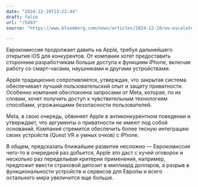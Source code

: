 ```yaml
---
date: "2024-12-19T13:22:44"
draft: false
url: "/5493"
source: "https://www.bloomberg.com/news/articles/2024-12-18/eu-escalates-pressure-on-apple-to-open-up-its-features-to-rivals"

---
```


Еврокомиссия продолжает давить на Apple, требуя дальнейшего открытия iOS для конкурентов. От компании хотят предоставить сторонним разработчикам больше доступа к функциям iPhone, включая работу со смарт-часами, наушниками и другими устройствами.

Apple традиционно сопротивляется, утверждая, что закрытая система обеспечивает лучший пользовательский опыт и защиту приватности. Особенно компания обеспокоена запросами от Meta, которая, по их словам, хочет получить доступ к чувствительным технологиям способами, угрожающими безопасности пользователей.

Meta, в свою очередь, обвиняет Apple в антиконкурентном поведении и утверждает, что аргументы о приватности не имеют под собой оснований. Компания стремится обеспечить более тесную интеграцию своих устройств (Quest VR и умных очков) с iPhone.

В общем, предсказать ближайшее развитие несложно — Еврокомиссия чего-то в очередной раз добьется, Apple это даст с кучей оговорок и несколько раз переделывая критерии применения, например, предложит ввести страховой депозит в миллиард долларов, а разрыв в функциональности устройств и сервисов для Европы и всего остального мира увеличится еще больше.
